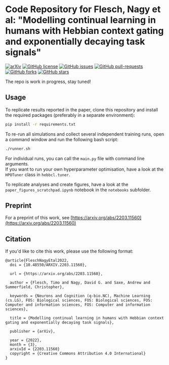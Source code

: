 # Code Repository for Flesch, Nagy et al: "Modelling continual learning in humans with Hebbian context gating and exponentially decaying task signals"
[![arXiv](https://img.shields.io/badge/arXiv-2203.11560-b31b1b.svg)](https://arxiv.org/abs/2203.11560) [![GitHub license](https://badgen.net/github/license/Summerfieldlab/Flesch_Nagy_etal_HebbCL)](https://github.com/summerfieldlab/Flesch_Nagy_etal_HebbCL/blob/main/LICENSE) [![GitHub issues](https://img.shields.io/github/issues/Summerfieldlab/Flesch_Nagy_etal_HebbCL.svg)](https://GitHub.com/Summerfieldlab/Flesch_Nagy_etal_HebbCL/issues/) [![GitHub pull-requests](https://img.shields.io/github/issues-pr/Summerfieldlab/Flesch_Nagy_etal_HebbCL.svg)](https://GitHub.com/Summerfieldlab/Flesch_Nagy_etal_HebbCL/pull/) 
 [![GitHub forks](https://img.shields.io/github/forks/Summerfieldlab/Flesch_Nagy_etal_HebbCL.svg?style=social&label=Fork&maxAge=2592000)](https://GitHub.com/Summerfieldlab/Flesch_Nagy_etal_HebbCL/network/)
 [![GitHub stars](https://img.shields.io/github/stars/Summerfieldlab/Flesch_Nagy_etal_HebbCL.svg?style=social&label=Star&maxAge=2592000)](https://GitHub.com/Summerfieldlab/Flesch_Nagy_etal_HebbCL/stargazers/)  

The repo is work in progress, stay tuned!


## Usage
To replicate results reported in the paper, clone this repository and install the required packages (preferably in a separate environment):
```bash
pip install -r requirements.txt
```
To re-run all simulations and collect several independent training runs, open a command window and run the following bash script:
```bash
./runner.sh
```

For individual runs, you can call the `main.py` file with command line arguments.  
If you want to run your own hyperparameter optimisation, have a look at the `HPOTuner` class in `hebbcl.tuner`.  

To replicate analyses and create figures, have a look at the `paper_figures_scratchpad.ipynb` notebook in the `notebooks` subfolder.
## Preprint
For a preprint of this work, see [https://arxiv.org/abs/2203.11560](https://arxiv.org/abs/2203.11560)

## Citation
If you'd like to cite this work, please use the following format:
```
@article{FleschNagyEtal2022,
  doi = {10.48550/ARXIV.2203.11560},
  
  url = {https://arxiv.org/abs/2203.11560},
  
  author = {Flesch, Timo and Nagy, David G. and Saxe, Andrew and Summerfield, Christopher},
  
  keywords = {Neurons and Cognition (q-bio.NC), Machine Learning (cs.LG), FOS: Biological sciences, FOS: Biological sciences, FOS: Computer and information sciences, FOS: Computer and information sciences},
  
  title = {Modelling continual learning in humans with Hebbian context gating and exponentially decaying task signals},
  
  publisher = {arXiv},
  
  year = {2022},
  month = {3},
  arxivId = {2203.11560}
  copyright = {Creative Commons Attribution 4.0 International}
}
```